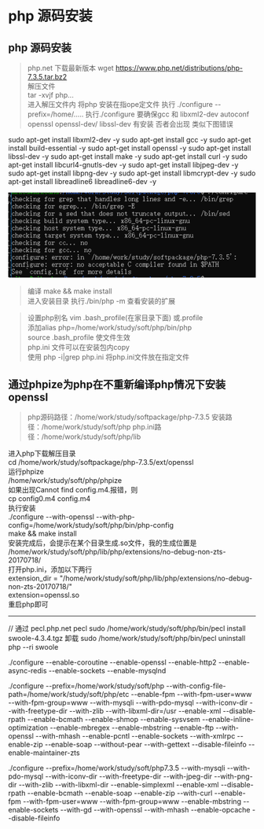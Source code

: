 # php 源码安装

## php 源码安装
>php.net 下载最新版本 
wget https://www.php.net/distributions/php-7.3.5.tar.bz2  
>  解压文件   
>  tar -xvjf php...   
> 进入解压文件内  将php 安装在指ope定文件 执行 ./configure --prefix=/home/.....
> 执行./configure 要确保gcc 和 libxml2-dev  autoconf openssl openssl-dev/ libssl-dev 有安装 否者会出现 类似下图错误   

sudo apt-get install libxml2-dev -y
sudo apt-get install gcc  -y 
sudo apt-get install build-essential -y
sudo apt-get install openssl -y 
sudo apt-get install libssl-dev -y
sudo apt-get install make -y
sudo apt-get install curl -y 
sudo apt-get install libcurl4-gnutls-dev -y
sudo apt-get install libjpeg-dev -y
sudo apt-get install libpng-dev -y 
sudo apt-get install libmcrypt-dev -y 
sudo apt-get install libreadline6 libreadline6-dev -y



![](./image/1.png)

> 编译  make && make install   
>进入安装目录 执行./bin/php -m  查看安装的扩展  
 
> 设置php别名  vim .bash_profile(在家目录下面) 或.profile  
> 添加alias php=/home/work/study/soft/php/bin/php  
> source .bash_profile 使文件生效  
> php.ini 文件可以在安装包内copy  
> 使用 php -i|grep php.ini  将php.ini文件放在指定文件  


##  通过phpize为php在不重新编译php情况下安装openssl  
>php源码路径：/home/work/study/softpackage/php-7.3.5 
安装路径：/home/work/study/soft/php
php.ini路径：/home/work/study/soft/php/lib  

进入php下载解压目录  
cd /home/work/study/softpackage/php-7.3.5/ext/openssl  
运行phpize  
  /home/work/study/soft/php/phpize  
如果出现Cannot find config.m4.报错，则  
  cp config0.m4 config.m4  
执行安装  
./configure --with-openssl --with-php-config=/home/work/study/soft/php/bin/php-config  
make && make install  
安装完成后，会提示在某个目录生成.so文件，我的生成位置是  
/home/work/study/soft/php/lib/php/extensions/no-debug-non-zts-20170718/  
打开php.ini，添加以下两行  
extension_dir = "/home/work/study/soft/php/lib/php/extensions/no-debug-non-zts-20170718/"  
extension=openssl.so  
重启php即可  


-------- 
 // 通过 pecl.php.net  pecl
sudo /home/work/study/soft/php/bin/pecl  install swoole-4.3.4.tgz
卸载   sudo /home/work/study/soft/php/bin/pecl  uninstall                                       
php --ri swoole

  
  
  ./configure --enable-coroutine  --enable-openssl   --enable-http2   --enable-async-redis  --enable-sockets  --enable-mysqlnd
  
  
  
  ./configure --prefix=/home/work/study/soft/php  --with-config-file-path=/home/work/study/soft/php/etc --enable-fpm --with-fpm-user=www --with-fpm-group=www --with-mysqli --with-pdo-mysql --with-iconv-dir --with-freetype-dir --with-zlib --with-libxml-dir=/usr --enable-xml --disable-rpath --enable-bcmath --enable-shmop --enable-sysvsem --enable-inline-optimization  --enable-mbregex --enable-mbstring  --enable-ftp --with-openssl --with-mhash --enable-pcntl --enable-sockets --with-xmlrpc --enable-zip --enable-soap --without-pear --with-gettext --disable-fileinfo --enable-maintainer-zts 
  

./configure --prefix=/home/work/study/soft/php7.3.5 --with-mysqli --with-pdo-mysql --with-iconv-dir --with-freetype-dir --with-jpeg-dir --with-png-dir --with-zlib --with-libxml-dir --enable-simplexml --enable-xml --disable-rpath --enable-bcmath --enable-soap --enable-zip --with-curl --enable-fpm --with-fpm-user=www --with-fpm-group=www --enable-mbstring --enable-sockets --with-gd --with-openssl --with-mhash --enable-opcache --disable-fileinfo


